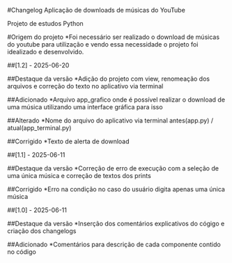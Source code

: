 #Changelog Aplicação de downloads de músicas do YouTube

Projeto de estudos Python

#Origem do projeto
*Foi necessário ser realizado o download de músicas do youtube para utilização e vendo essa necessidade o projeto foi
idealizado e desenvolvido.

##[1.2] - 2025-06-20

##Destaque da versão
*Adição do projeto com view, renomeação dos arquivos e correção do texto no aplicativo via terminal

##Adicionado
*Arquivo app_grafico onde é possível realizar o download de uma música utilizando uma interface gráfica para isso

##Alterado
*Nome do arquivo do aplicativo via terminal antes(app.py) / atual(app_terminal.py) 

##Corrigido
*Texto de alerta de download

##[1.1] - 2025-06-11

##Destaque da versão
*Correção de erro de execução com a seleção de uma única música e correção de textos dos prints

##Corrigido
*Erro na condição no caso do usuário digita apenas uma única música

##[1.0] - 2025-06-11

##Destaque da versão
*Inserção dos comentários explicativos do cógigo e criação dos changelogs

##Adicionado
*Comentários para descrição de cada componente contido no código
 
